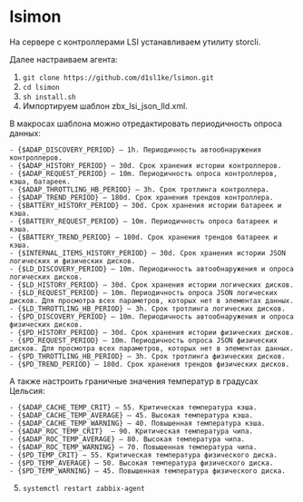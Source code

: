 # lsimon

На сервере с контроллерами LSI устанавливаем утилиту storcli.

Далее настраиваем агента:

1. `git clone https://github.com/d1sl1ke/lsimon.git`
2. `cd lsimon`
3. `sh install.sh`
4. Импортируем шаблон zbx_lsi_json_lld.xml.

В макросах шаблона можно отредактировать периодичность опроса данных:

    - {$ADAP_DISCOVERY_PERIOD} — 1h. Периодичность автообнаружения контроллеров.
    - {$ADAP_HISTORY_PERIOD} — 30d. Срок хранения истории контроллеров.
    - {$ADAP_REQUEST_PERIOD} — 10m. Периодичность опроса контроллеров, кэша, батареек.
    - {$ADAP_THROTTLING_HB_PERIOD} — 3h. Срок тротлинга контроллера.
    - {$ADAP_TREND_PERIOD} — 180d. Срок хранения трендов контроллера.
    - {$BATTERY_HISTORY_PERIOD} — 30d. Срок хранения истории батареек и кэша.
    - {$BATTERY_REQUEST_PERIOD} — 10m. Периодичность опроса батареек и кэша.
    - {$BATTERY_TREND_PERIOD} — 180d. Срок хранения трендов батареек и кэша.
    - {$INTERNAL_ITEMS_HISTORY_PERIOD} — 30d. Срок хранения истории JSON логических и физических дисков.
    - {$LD_DISCOVERY_PERIOD} — 10m. Периодичность автообнаружения и опроса логических дисков.
    - {$LD_HISTORY_PERIOD} — 30d. Срок хранения истории логических дисков.
    - {$LD_REQUEST_PERIOD} — 10m. Периодичность опроса JSON логических дисков. Для просмотра всех параметров, которых нет в элементах данных.
    - {$LD_THROTTLING_HB_PERIOD} — 3h. Срок тротлинга логических дисков.
    - {$PD_DISCOVERY_PERIOD} — 10m. Периодичность автообнаружения и опроса физических дисков.
    - {$PD_HISTORY_PERIOD} — 30d. Срок хранения истории физических дисков.
    - {$PD_REQUEST_PERIOD} — 10m. Периодичность опроса JSON физических дисков. Для просмотра всех параметров, которых нет в элементах данных.
    - {$PD_THROTTLING_HB_PERIOD} — 3h. Срок тротлинга физических дисков.
    - {$PD_TREND_PERIOD} — 180d. Срок хранения трендов физических дисков.
  
А также настроить граничные значения температур в градусах Цельсия:

    - {$ADAP_CACHE_TEMP_CRIT} — 55. Критическая температура кэша.
    - {$ADAP_CACHE_TEMP_AVERAGE} — 45. Высокая температура кэша.
    - {$ADAP_CACHE_TEMP_WARNING} — 40. Повышенная температура кэша.
    - {$ADAP_ROC_TEMP_CRIT}  — 90. Критическая температура чипа.
    - {$ADAP_ROC_TEMP_AVERAGE} — 80. Высокая температура чипа.
    - {$ADAP_ROC_TEMP_WARNING} — 70. Повышенная температура чипа.
    - {$PD_TEMP_CRIT} — 55. Критическая температура физического диска.
    - {$PD_TEMP_AVERAGE} — 50. Высокая температура физического диска.
    - {$PD_TEMP_WARNING} — 45. Повышенная температура физического диска.
  
5. `systemctl restart zabbix-agent`